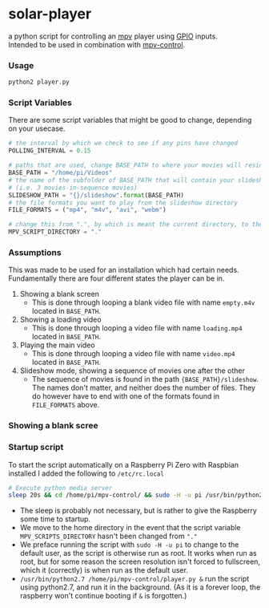 # solar-player
a python script for controlling an [mpv](https://mpv.io/) player using [GPIO](https://pinout.xyz/) inputs.  
Intended to be used in combination with [mpv-control](https://github.com/cblgh/mpv-control).

### Usage
```py
python2 player.py
```

### Script Variables
There are some script variables that might be good to change, depending on your usecase.

```py
# the interval by which we check to see if any pins have changed
POLLING_INTERVAL = 0.15

# paths that are used, change BASE_PATH to where your movies will reside
BASE_PATH = "/home/pi/Videos"
# the name of the subfolder of BASE_PATH that will contain your slideshow movies
# (i.e. 3 movies-in-sequence movies)
SLIDESHOW_PATH = "{}/slideshow".format(BASE_PATH)
# the file formats you want to play from the slideshow directory
FILE_FORMATS = ("mp4", "m4v", "avi", "webm")

# change this from ".", by which is meant the current directory, to the directory of the mpv scripts
MPV_SCRIPT_DIRECTORY = "."
```

### Assumptions
This was made to be used for an installation which had certain needs. Fundamentally there are four different states the player can be in.  
1. Showing a blank screen
   * This is done through looping a blank video file with name `empty.m4v` located in `BASE_PATH`.
1. Showing a loading video
   * This is done through looping a video file with name `loading.mp4` located in `BASE_PATH`.
1. Playing the main video
   * This is done through looping a video file with name `video.mp4` located in `BASE_PATH`.
1. Slideshow mode, showing a sequence of movies one after the other
   * The sequence of movies is found in the path `{BASE_PATH}/slideshow`. 
  The names don't matter, and neither does the number of files. They do however have to end with one of the formats found in `FILE_FORMATS` above.
### Showing a blank scree

### Startup script
To start the script automatically on a Raspberry Pi Zero with Raspbian installed I added the following to `/etc/rc.local`

```sh
# Execute python media server
sleep 20s && cd /home/pi/mpv-control/ && sudo -H -u pi /usr/bin/python2.7 /home/pi/mpv-control/player.py &
```

* The sleep is probably not necessary, but is rather to give the Raspberry some time to startup.
* We move to the home directory in the event that the script variable `MPV_SCRIPTS_DIRECTORY` hasn't been changed from `"."`
* We preface running the script with `sudo -H -u pi` to change to the default user, as the script is otherwise run as root. 
It works when run as root, but for some reason the screen resolution isn't forced to fullscreen, which it (correctly) is when run as the default user.
* `/usr/bin/python2.7 /home/pi/mpv-control/player.py &` run the script using python2.7, and run it in the background. (As it is a forever loop, the raspberry won't continue booting if `&` is forgotten.)
